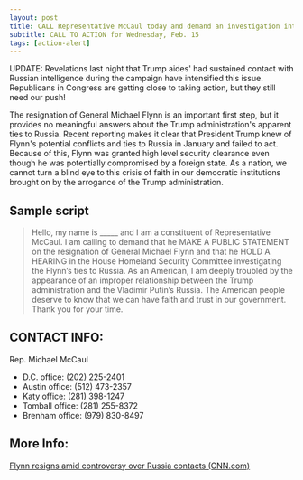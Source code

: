 ```yaml
---
layout: post
title: CALL Representative McCaul today and demand an investigation into the Trump administration's ties to Russia!
subtitle: CALL TO ACTION for Wednesday, Feb. 15
tags: [action-alert]
---
```


UPDATE: Revelations last night that Trump aides' had sustained
contact with Russian intelligence during the campaign have
intensified this issue. Republicans in Congress are getting
close to taking action, but they still need our push!

The resignation of General Michael Flynn is an important first
step, but it provides no meaningful answers about the Trump
administration's apparent ties to Russia. Recent reporting makes
it clear that President Trump knew of Flynn's potential conflicts
and ties to Russia in January and failed to act. Because of this,
Flynn was granted high level security clearance even though he was
potentially compromised by a foreign state. As a nation, we cannot
turn a blind eye to this crisis of faith in our democratic
institutions brought on by the arrogance of the Trump administration.

## Sample script

> Hello, my name is &#95;&#95;&#95;&#95;&#95; and I am a constituent
> of Representative McCaul. I am calling to demand that he MAKE A
> PUBLIC STATEMENT on the resignation of General Michael Flynn and that
> he HOLD A HEARING in the House Homeland Security Committee
> investigating the Flynn’s ties to Russia. As an American, I am deeply
> troubled by the appearance of an improper relationship between the
> Trump administration and the Vladimir Putin’s Russia. The American
> people deserve to know that we can have faith and trust in our
> government. Thank you for your time.

## CONTACT INFO:

Rep. Michael McCaul

* D.C. office: (202) 225-2401
* Austin office: (512) 473-2357
* Katy office: (281) 398-1247
* Tomball office: (281) 255-8372
* Brenham office: (979) 830-8497

## More Info:

[Flynn resigns amid controversy over Russia contacts (CNN.com)](http://www.cnn.com/2017/02/13/politics/michael-flynn-white-house-national-security-adviser/)
